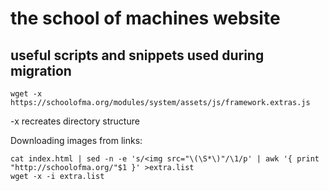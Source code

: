 # the school of machines website

## useful scripts and snippets used during migration

```
wget -x https://schoolofma.org/modules/system/assets/js/framework.extras.js
```

-x recreates directory structure

Downloading images from links:

```
cat index.html | sed -n -e 's/<img src="\(\S*\)"/\1/p' | awk '{ print "http://schoolofma.org/"$1 }' >extra.list
wget -x -i extra.list

```

